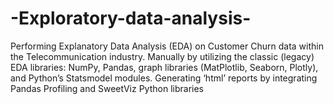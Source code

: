 # -Exploratory-data-analysis-
Performing Explanatory Data Analysis (EDA) on Customer Churn data within the Telecommunication  industry. Manually by utilizing the classic (legacy) EDA libraries: NumPy, Pandas, graph libraries (MatPlotlib, Seaborn, Plotly), and Python’s Statsmodel modules. Generating ‘html’ reports by integrating Pandas Profiling and SweetViz Python libraries
